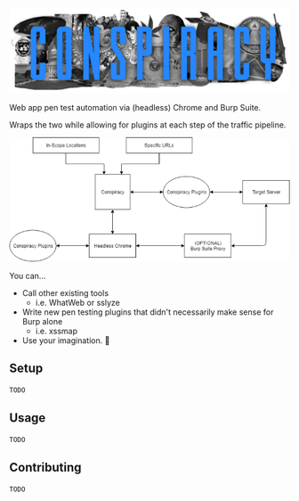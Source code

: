 ![](/doc/img/conspiracy-collage.png)

Web app pen test automation via (headless) Chrome and Burp Suite.

Wraps the two while allowing for plugins at each step of the traffic pipeline.

![](/doc/diagrams/overview.png)

You can...

- Call other existing tools
    - i.e. WhatWeb or sslyze
- Write new pen testing plugins that didn't necessarily make sense for Burp alone
    - i.e. xssmap
- Use your imagination. 🌈

## Setup

`TODO`

## Usage

`TODO`

## Contributing

`TODO`
